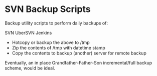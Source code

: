 SVN Backup Scripts
==============

Backup utility scripts to perform daily backups of:

SVN
UberSVN
Jenkins

- Hotcopy or backup the above to /tmp
- Zip the contents of /tmp with datetime stamp
- Copy the contents to backup (another) server for remote backup

Eventually, an in place Grandfather-Father-Son incremental/full backup scheme, would be ideal.